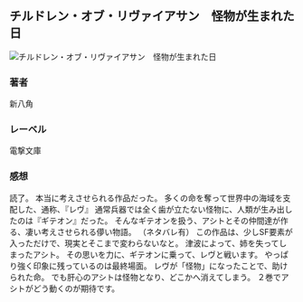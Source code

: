 ## チルドレン・オブ・リヴァイアサン　怪物が生まれた日
![チルドレン・オブ・リヴァイアサン　怪物が生まれた日](https://cdn.discordapp.com/attachments/1211570779934695494/1217820728209178674/1KKEBjEHK0dQX9h2H5DnsLK0XDlgrXIhX84Sow0RhBG3eYN2wfBx5su-IFR6m0Zw.png?ex=66056aef&is=65f2f5ef&hm=204e2658d3dcd1422077894a1aa884d7e0a0381710ce779b9984225fe8da0931&)
### 著者
新八角
### レーベル
電撃文庫
### 感想
読了。
本当に考えさせられる作品だった。
多くの命を奪って世界中の海域を支配した、通称、『レヴ』
通常兵器では全く歯が立たない怪物に、人類が生み出したのは『ギテオン』だった。
そんなギテオンを扱う、アシトとその仲間達が作る、凄い考えさせられる儚い物語。
（ネタバレ有）
この作品は、少しSF要素が入っただけで、現実とそこまで変わらないなと。
津波によって、姉を失ってしまったアシト。
その思いを力に、ギテオンに乗って、レヴと戦います。
やっぱり強く印象に残っているのは最終場面。
レヴが「怪物」になったことで、助けられた命。
でも肝心のアシトは怪物となり、どこかへ消えてしまう。
２巻でアシトがどう動くのが期待です。